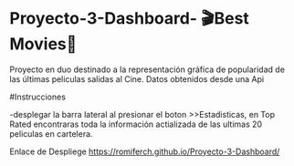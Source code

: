 # Proyecto-3-Dashboard- 🎬Best Movies🎥

Proyecto en duo destinado a la representación gráfica de popularidad de las últimas peliculas salidas al Cine.
Datos obtenidos desde una Api

#Instrucciones

-desplegar la barra lateral al presionar el boton >>Estadisticas, en Top Rated encontraras toda la información actializada de las ultimas 20 peliculas en cartelera.

Enlace de Despliege
https://romiferch.github.io/Proyecto-3-Dashboard/
 
